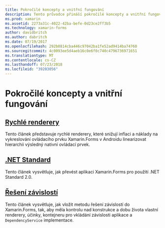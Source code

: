 ```yaml
---
title: Pokročilé koncepty a vnitřní fungování
description: Tento průvodce přináší pokročilé koncepty a vnitřní fungování pro Xamarin.Forms. Aktuálně obsahuje články o rychlé renderery a .NET Standard.
ms.prod: xamarin
ms.assetid: 2273a31c-4022-42ba-befe-0d23ce2ff3b5
ms.technology: xamarin-forms
author: davidbritch
ms.author: dabritch
ms.date: 07/19/2017
ms.openlocfilehash: 292b0814cba446c97042ba1fe52ad9414ba74760
ms.sourcegitcommit: 4c0093ee5d4aeb16c0e6f0c740c4796736971651
ms.translationtype: MT
ms.contentlocale: cs-CZ
ms.lasthandoff: 07/23/2018
ms.locfileid: "39203056"
---
```

# <a name="advanced-concepts--internals"></a>Pokročilé koncepty a vnitřní fungování

## <a name="fast-renderersfast-renderersmd"></a>[Rychlé renderery](fast-renderers.md)

Tento článek představuje rychlé renderery, které snižují inflaci a náklady na vykreslování ovládacího prvku Xamarin.Forms v Androidu linearizovat hierarchii výsledný nativní ovládací prvek.

## <a name="net-standardnet-standardmd"></a>[.NET Standard](net-standard.md)

Tento článek vysvětluje, jak převést aplikaci Xamarin.Forms pro použití .NET Standard 2.0.

## <a name="dependency-resolutiondependency-resolutionmd"></a>[Řešení závislostí](dependency-resolution.md)

Tento článek vysvětluje, jak vložit metodu řešení závislostí do Xamarin.Forms, tak, aby měla kontrolu nad konstrukce a dobu života vlastní renderery, účinky, kontejneru pro vkládání závislosti aplikace a `DependencyService` implementace.

